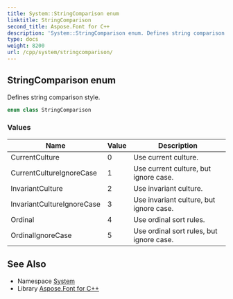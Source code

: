 ```yaml
---
title: System::StringComparison enum
linktitle: StringComparison
second_title: Aspose.Font for C++
description: 'System::StringComparison enum. Defines string comparison style in C++.'
type: docs
weight: 8200
url: /cpp/system/stringcomparison/
---
```

## StringComparison enum


Defines string comparison style.

```cpp
enum class StringComparison
```

### Values

| Name | Value | Description |
| --- | --- | --- |
| CurrentCulture | 0 | Use current culture. |
| CurrentCultureIgnoreCase | 1 | Use current culture, but ignore case. |
| InvariantCulture | 2 | Use invariant culture. |
| InvariantCultureIgnoreCase | 3 | Use invariant culture, but ignore case. |
| Ordinal | 4 | Use ordinal sort rules. |
| OrdinalIgnoreCase | 5 | Use ordinal sort rules, but ignore case. |

## See Also

* Namespace [System](../)
* Library [Aspose.Font for C++](../../)
